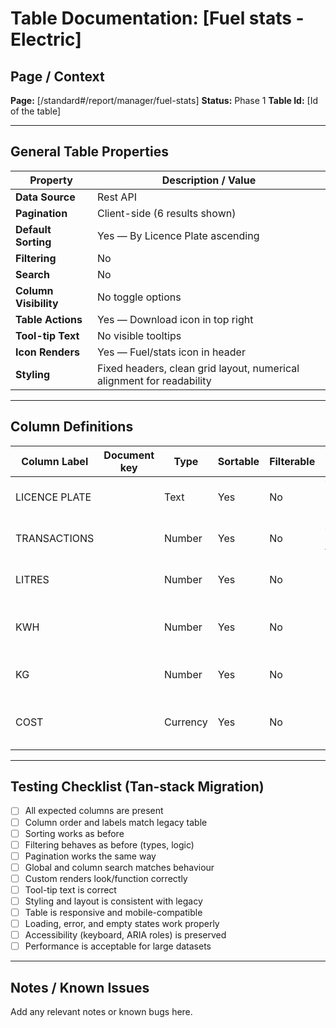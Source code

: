 # Table Documentation: [Fuel stats - Electric]

## Page / Context
**Page:** [/standard#/report/manager/fuel-stats]
**Status:** Phase 1
**Table Id:** [Id of the table]

---

## General Table Properties

| Property             | Description / Value |
|----------------------|---------------------|
| **Data Source**      | Rest API |
| **Pagination**       | Client-side (6 results shown) |
| **Default Sorting**  | Yes — By Licence Plate ascending |
| **Filtering**        | No |
| **Search**           | No |
| **Column Visibility**| No toggle options |
| **Table Actions**    | Yes — Download icon in top right |
| **Tool-tip Text**    | No visible tooltips |
| **Icon Renders**     | Yes — Fuel/stats icon in header |
| **Styling**          | Fixed headers, clean grid layout, numerical alignment for readability |

---

## Column Definitions

| Column Label    | Document key     | Type     | Sortable | Filterable | Notes                                        |
|-----------------|------------------|----------|----------|------------|----------------------------------------------|
| LICENCE PLATE   |                  | Text     | Yes      | No         | Vehicle registration number                  |
| TRANSACTIONS    |                  | Number   | Yes      | No         | Able to drip into the transactions           |
| LITRES          |                  | Number   | Yes      | No         | Fuel dispensed (L)                           |
| KWH             |                  | Number   | Yes      | No         | Energy equivalent (if EV hybrid)             |
| KG              |                  | Number   | Yes      | No         | Likely CO₂ equivalent weight                 |
| COST            |                  | Currency | Yes      | No         | Monetary cost — shown as “-”                 |

---

## Testing Checklist (Tan-stack Migration)

- [ ] All expected columns are present
- [ ] Column order and labels match legacy table
- [ ] Sorting works as before
- [ ] Filtering behaves as before (types, logic)
- [ ] Pagination works the same way
- [ ] Global and column search matches behaviour
- [ ] Custom renders look/function correctly
- [ ] Tool-tip text is correct
- [ ] Styling and layout is consistent with legacy
- [ ] Table is responsive and mobile-compatible
- [ ] Loading, error, and empty states work properly
- [ ] Accessibility (keyboard, ARIA roles) is preserved
- [ ] Performance is acceptable for large datasets

---

## Notes / Known Issues

Add any relevant notes or known bugs here.
